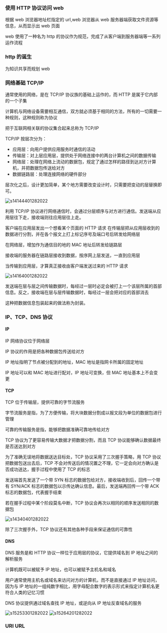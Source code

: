 ### 使用 HTTP 协议访问 web

根据 web 浏览器地址栏指定的 url,web 浏览器从 web 服务器端获取文件资源等信息，从而显示出 web 页面

web 使用了一种名为 http 的协议作为规范，完成了从客户端到服务器端等一系列运作流程

### http 的诞生

为知识共享而规划 web

### 网络基础 TCP/IP

通常使用的网络，是在 TCP/IP 协议族的基础上运作的，而 HTTP 是属于它内部的一个子集

计算机与网络设备需要相互通信，双方就必须基于相同的方法，所有的一切需要一种规则，这种规则称为协议

把于互联网相关联的协议集合起来总称为 TCP/IP

TCP/IP 按层次分为：

- 应用层：向用户提供应用服务时通信的活动
- 传输层：对上层应用层，提供处于网络连接中的两台计算机之间的数据传输
- 网络层：处理在网络上流动的数据包，规定了通过怎样的路径到达对方计算机，并把数据包传送给对方
- 数据链路层：处理连接网络的硬件部分

层次化之后，设计更加简单，某个地方需要改变设计时，只需要把变动的层替换即可。

![s14144401282022](http://r5szzqele.hn-bkt.clouddn.com/tj-blog/s14144401282022.png)

利用 TCP/IP 协议进行网络通信时，会通过分层顺序与对方进行通信。发送端从应用层往下走，接收端则往应用层往上走。

客户端在应用层发出一个想看某个页面的 HTTP 请求
在传输层把从应用层收到的数据进行分割，并在各个报文上打上标记序号及端口号后转发给网络层

在网络层，增加作为通信目的地的 MAC 地址后转发给链路层

接收端的服务器在链路层接收到数据，按序网上层发送，一直到应用层

当传输到应用层，才算真正接收由客户端发送过来的 HTTP 请求

![s14164001282022](http://r5szzqele.hn-bkt.clouddn.com/tj-blog/s14164001282022.png)

发送端在层与层之间传输数据时，每经过一层时必定会被打上一个该层所属的首部信息。反之，接收端在层与层传输数据时，每经过一层会把对应的首部消去

这种把数据信息包装起来的做法称为封装。

### IP、TCP、DNS 协议

#### IP

IP 网络协议位于网络层

IP 协议的作用是把各种数据包传送给对方

IP 地址指明了节点被分配到的地址，MAC 地址是指网卡所属的固定地址

IP 地址可以和 MAC 地址进行配对，IP 地址可变换，但 MAC 地址基本上不会变更

#### TCP

TCP 位于传输层，提供可靠的字节流服务

字节流服务是指，为了方便传输，将大块数据分割成以报文段为单位的数据包进行管理

可靠的传输服务是指，能够把数据准确可靠地传给对方

TCP 协议为了更容易传输大数据才把数据分割，而且 TCP 协议能够确认数据最终是否送达到对方

为了准确无误地将数据送达目标处，TCP 协议采用了三次握手策略，用 TCP 协议把数据包送出去后，TCP 不会对传送后的情况置之不理，它一定会向对方确认是否成功送达，握手过程中使用了 TCP 的标志

发送端首先发送了一个带 SYN 标志的数据包给对方，接收端收到后，回传一个带有 SYN/ACK 标志的数据包以示传达确认信息。最后，发送端再回传一个带 ACK 标志的数据包，代表握手结束

若在握手过程中某个阶段莫名中断，TCP 协议会再次以相同的顺序发送相同的数据包

![s14340401282022](http://r5szzqele.hn-bkt.clouddn.com/tj-blog/s14340401282022.png)

除了三次握手外，TCP 协议还有其他各种手段来保证通信的可靠性

#### DNS

DNS 服务是和 HTTP 协议一样位于应用层的协议，它提供域名到 IP 地址之间的解析服务

计算机既可以被赋予 IP 地址，也可以被赋予主机名和域名

用户通常使用主机名或域名来访问对方的计算机，而不是直接通过 IP 地址访问，因为与 IP 地址的一组纯数字相比，用字母配合数字的表示形式来指定计算机名更符合人类的记忆习惯

DNS 协议提供通过域名查找 IP 地址，或逆向从 IP 地址反查域名的服务

![s15253301282022](http://r5szzqele.hn-bkt.clouddn.com/tj-blog/s15253301282022.png)
![s15264201282022](http://r5szzqele.hn-bkt.clouddn.com/tj-blog/s15264201282022.png)

### URI URL